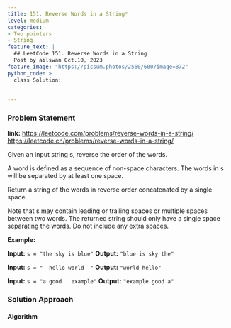 ```yaml
---
title: 151. Reverse Words in a String*
level: medium
categories:
- Two pointers
- String
feature_text: |
  ## LeetCode 151. Reverse Words in a String
  Post by ailswan Oct.10, 2023
feature_image: "https://picsum.photos/2560/600?image=872"
python_code: >
  class Solution:
        
   
---
```


### Problem Statement
**link:**
https://leetcode.com/problems/reverse-words-in-a-string/
https://leetcode.cn/problems/reverse-words-in-a-string/
 
Given an input string s, reverse the order of the words.

A word is defined as a sequence of non-space characters. The words in s will be separated by at least one space.

Return a string of the words in reverse order concatenated by a single space.

Note that s may contain leading or trailing spaces or multiple spaces between two words. The returned string should only have a single space separating the words. Do not include any extra spaces.

**Example:**

**Input:** `s = "the sky is blue"`
**Output:** `"blue is sky the"`
 
**Input:** `s = "  hello world  "`
**Output:** `"world hello"`

**Input:** `s = "a good   example"`
**Output:** `"example good a"`
 

### Solution Approach
 
#### Algorithm
 